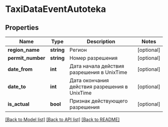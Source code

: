 # TaxiDataEventAutoteka

## Properties
Name | Type | Description | Notes
------------ | ------------- | ------------- | -------------
**region_name** | **string** | Регион | [optional] 
**permit_number** | **string** | Номер разрешения | [optional] 
**date_from** | **int** | Дата начала действия разрешения в UnixTime | [optional] 
**date_to** | **int** | Дата окончания действия разрешения в UnixTime | [optional] 
**is_actual** | **bool** | Признак действующего разрешения | [optional] 

[[Back to Model list]](../../README.md#documentation-for-models) [[Back to API list]](../../README.md#documentation-for-api-endpoints) [[Back to README]](../../README.md)

